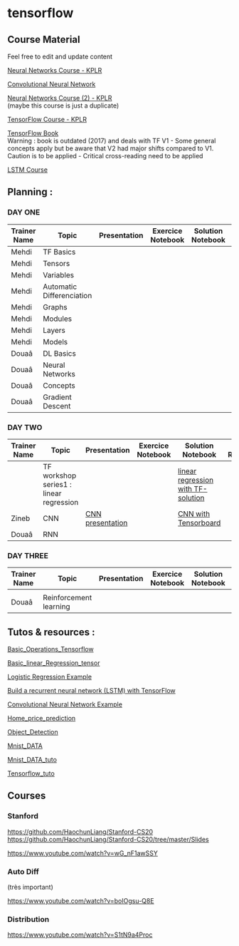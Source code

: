 # tensorflow

## Course Material

Feel free to edit and update content

[Neural Networks Course - KPLR](https://sylacefr.sharepoint.com/:b:/s/KPLR/EbMIbw-zj7xCtf_8uuInlMABvH9HahGd-YzZgF65Rwj31g?e=UZpdCQ)

[Convolutional Neural Network](https://docs.google.com/presentation/d/1R0aAw0dkHO0FMjWc7_dNb0vYR6lXM65OJxluRZcQ9X8/edit#slide=id.p)

[Neural Networks Course (2) - KPLR](https://sylacefr.sharepoint.com/:p:/s/KPLR/EWgGzXjvPoRMlTNeiU-M8m8BTRh2AvfOpIoWV3TVeyXH6w?e=VrFcr3)  
(maybe this course is just a duplicate)

[TensorFlow Course - KPLR](https://sylacefr.sharepoint.com/:p:/s/KPLR/EeVyRhQ9BhJOmNTt2oX7KXMBluTwwm8nLCabD4bxrJKTmQ?e=iV6exk)

[TensorFlow Book](https://sylacefr.sharepoint.com/:b:/s/KPLR/EVE-w4xgJ0ZCmbTC5theHVYBVcG1SbnsTrmZ9ZVJXNwNUw?e=EmjQDJ)  
Warning : book is outdated (2017) and deals with TF V1 - Some general concepts apply but be aware that V2 had major shifts compared to V1. 
Caution is to be applied - Critical cross-reading need to be applied

[LSTM Course](https://sylacefr.sharepoint.com/:b:/s/KPLR/EV7ec_n0-NpJmelVQL1kAysBJoUSV1PejzFZxaImCc_3Xw?e=aVe4tx)


## Planning : 

### DAY ONE 
| Trainer Name | Topic |  Presentation | Exercice Notebook | Solution Notebook | External Ressource/example |
| ------ | ------ | ------ |  ------ | ------ | ------ |
| Mehdi | TF Basics | | | |
| Mehdi | Tensors | | | |
| Mehdi | Variables |  |
| Mehdi | Automatic Differenciation |  |
| Mehdi | Graphs |  |
| Mehdi | Modules | | | |
| Mehdi | Layers | | | |
| Mehdi | Models | | | |
| Douaâ | DL Basics | | | |
| Douaâ | Neural Networks | | | |
| Douaâ | Concepts | | | |
| Douaâ | Gradient Descent | | | |



### DAY TWO
| Trainer Name | Topic |  Presentation | Exercice Notebook | Solution Notebook | External Ressource/example |
| ------ | ------ | ------ |  ------ | ------ | ------ |
|  | TF workshop series1 : linear regression |  |  | [linear regression with TF-solution](https://github.com/mehdi-lamrani/tensorflow/blob/main/clean/KPLR_TF_Linear_regression.ipynb) |  |
| Zineb  |  CNN | [CNN presentation]() |  | [CNN with Tensorboard]() | | 
| Douaâ | RNN | | | | |


### DAY THREE

| Trainer Name | Topic |  Presentation | Exercice Notebook | Solution Notebook | External Ressource/example |
| ------ | ------ | ------ |  ------ | ------ | ----- |
|  |  |  |  |  |  |
| Douaâ | Reinforcement learning |  |  | | | 





## Tutos & resources : 

[Basic_Operations_Tensorflow](https://github.com/aymericdamien/TensorFlow-Examples/blob/master/tensorflow_v2/notebooks/1_Introduction/basic_operations.ipynb)

[Basic_linear_Regression_tensor](https://github.com/aymericdamien/TensorFlow-Examples/blob/master/tensorflow_v2/notebooks/2_BasicModels/linear_regression.ipynb)

[Logistic Regression Example](https://github.com/aymericdamien/TensorFlow-Examples/blob/master/tensorflow_v2/notebooks/2_BasicModels/logistic_regression.ipynb)

[Build a recurrent neural network (LSTM) with TensorFlow](https://github.com/aymericdamien/TensorFlow-Examples/blob/master/tensorflow_v1/notebooks/3_NeuralNetworks/recurrent_network.ipynb)

[Convolutional Neural Network Example](https://github.com/aymericdamien/TensorFlow-Examples/blob/master/tensorflow_v1/notebooks/3_NeuralNetworks/convolutional_network_raw.ipynb)

[Home_price_prediction](https://github.com/TahaSherif/Predicting-House-Prices-with-Regression-Tensorflow/blob/master/Predicting%20House%20Prices%20with%20Regression%20-%20Tensorflow%20.ipynb)

[Object_Detection](http://www.tensorflow.org/hub/tutorials/tf2_object_detection?hl=fr)

[Mnist_DATA](https://github.com/Hvass-Labs/TensorFlow-Tutorials/blob/master/01_Simple_Linear_Model.ipynb)

[Mnist_DATA_tuto](https://larevueia.fr/tensorflow/)

[Tensorflow_tuto](https://www.simplilearn.com/tutorials/deep-learning-tutorial/tensorflow)

## Courses

### Stanford 

https://github.com/HaochunLiang/Stanford-CS20
https://github.com/HaochunLiang/Stanford-CS20/tree/master/Slides

https://www.youtube.com/watch?v=wG_nF1awSSY

### Auto Diff 
(très important)

https://www.youtube.com/watch?v=boIOgsu-Q8E

### Distribution

https://www.youtube.com/watch?v=S1tN9a4Proc

